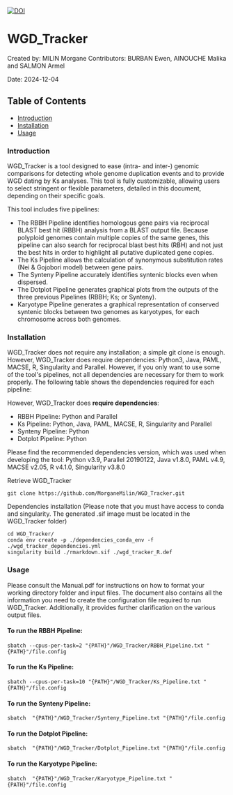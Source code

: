 [![DOI](https://zenodo.org/badge/855434198.svg)](https://doi.org/10.5281/zenodo.14672010) 

# WGD_Tracker
Created by: MILIN Morgane
Contributors: BURBAN Ewen, AINOUCHE Malika and SALMON Armel

Date: 2024-12-04

## Table of Contents
- [Introduction](#introduction)
- [Installation](#installation)
- [Usage](#usage)

### Introduction
WGD_Tracker is a tool designed to ease (intra- and inter-) genomic comparisons for detecting whole genome duplication events and to provide WGD dating by Ks analyses. This tool is fully customizable, allowing users to select stringent or flexible parameters, detailed in this document, depending on their specific goals.

This tool includes five pipelines:
* The RBBH Pipeline identifies homologous gene pairs via reciprocal BLAST best hit (RBBH) analysis from a BLAST output file. Because polyploid genomes contain multiple copies of the same genes, this pipeline can also search for reciprocal blast best hits (RBH) and not just the best hits in order to highlight all putative duplicated gene copies.
* The Ks Pipeline allows the calculation of synonymous substitution rates (Nei & Gojobori model) between gene pairs.
* The Synteny Pipeline accurately identifies syntenic blocks even when dispersed.
* The Dotplot Pipeline generates graphical plots from the outputs of the three previous Pipelines (RBBH; Ks; or Synteny).
* Karyotype Pipeline generates a graphical representation of conserved syntenic blocks between two genomes as karyotypes, for each chromosome across both genomes.

### Installation 
WGD_Tracker does not require any installation; a simple git clone is enough. However, WGD_Tracker does require dependencies: Python3, Java, PAML, MACSE, R, Singularity and Parallel. However, if you only want to use some of the tool's pipelines, not all dependencies are necessary for them to work properly. The following table shows the dependencies required for each pipeline:

However, WGD_Tracker does **require dependencies**:
- RBBH Pipeline: Python and Parallel
- Ks Pipeline: Python, Java, PAML, MACSE, R, Singularity and Parallel
- Synteny Pipeline: Python
- Dotplot Pipeline: Python

Please find the recommended dependencies version, which was used when developing the tool: Python v3.9, Parallel 20190122, Java v1.8.0, PAML v4.9, MACSE v2.05, R v4.1.0, Singularity v3.8.0

Retrieve WGD_Tracker

	git clone https://github.com/MorganeMilin/WGD_Tracker.git 

Dependencies installation (Please note that you must have access to conda and singularity. The generated .sif image must be located in the WGD_Tracker folder)

	cd WGD_Tracker/
 	conda env create -p ./dependencies_conda_env -f ./wgd_tracker_dependencies.yml
	singularity build ./rmarkdown.sif ./wgd_tracker_R.def

### Usage
Please consult the Manual.pdf for instructions on how to format your working directory folder and input files. The document also contains all the information you need to create the configuration file required to run WGD_Tracker. Additionally, it provides further clarification on the various output files.

#### To run the RBBH Pipeline:
	sbatch --cpus-per-task=2 "{PATH}"/WGD_Tracker/RBBH_Pipeline.txt "{PATH}"/file.config

#### To run the Ks Pipeline:
 	sbatch --cpus-per-task=10 "{PATH}"/WGD_Tracker/Ks_Pipeline.txt "{PATH}"/file.config

#### To run the Synteny Pipeline:
  	sbatch  "{PATH}"/WGD_Tracker/Synteny_Pipeline.txt "{PATH}"/file.config

#### To run the Dotplot Pipeline:
   	sbatch  "{PATH}"/WGD_Tracker/Dotplot_Pipeline.txt "{PATH}"/file.config
    
#### To run the Karyotype Pipeline:
   	sbatch  "{PATH}"/WGD_Tracker/Karyotype_Pipeline.txt "{PATH}"/file.config
